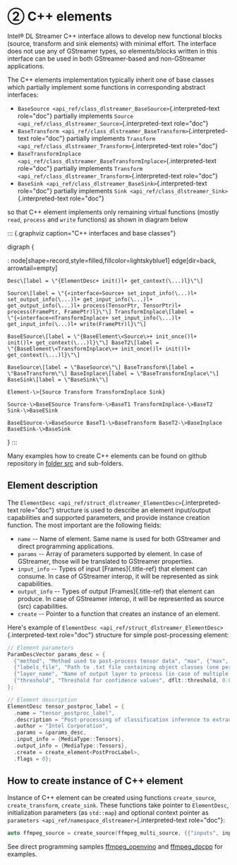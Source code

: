 # ② C++ elements

Intel® DL Streamer C++ interface allows to develop new functional blocks
(source, transform and sink elements) with minimal effort. The interface
does not use any of GStreamer types, so elements/blocks written in this
interface can be used in both GStreamer-based and non-GStreamer
applications.

The C++ elements implementation typically inherit one of base classes
which partially implement some functions in corresponding abstract
interfaces:

-   `BaseSource <api_ref/class_dlstreamer_BaseSource>`{.interpreted-text
    role="doc"} partially implements
    `Source <api_ref/class_dlstreamer_Source>`{.interpreted-text
    role="doc"}
-   `BaseTransform <api_ref/class_dlstreamer_BaseTransform>`{.interpreted-text
    role="doc"} partially implements
    `Transform <api_ref/class_dlstreamer_Transform>`{.interpreted-text
    role="doc"}
-   `BaseTransformInplace <api_ref/class_dlstreamer_BaseTransformInplace>`{.interpreted-text
    role="doc"} partially implements
    `Transform <api_ref/class_dlstreamer_Transform>`{.interpreted-text
    role="doc"}
-   `BaseSink <api_ref/class_dlstreamer_BaseSink>`{.interpreted-text
    role="doc"} partially implements
    `Sink <api_ref/class_dlstreamer_Sink>`{.interpreted-text role="doc"}

so that C++ element implements only remaining virtual functions (mostly
`read`, `process` and `write` functions) as shown in diagram below

::: {.graphviz caption="C++ interfaces and base classes"}

digraph {

:   node\[shape=record,style=filled,fillcolor=lightskyblue1\]
    edge\[dir=back, arrowtail=empty\]

    Desc\[label = \"{ElementDesc+ init()l+ get_context(\...)l}\"\]

    Source\[label = \"{«interface»Source+ set_input_info(\...)l+
    set_output_info(\...)l+ get_input_info(\...)l+
    get_output_info(\...)l+ process(TensorPtr, TensorPtr)l+
    process(FramePtr, FramePtr)l}\"\] TransformInplace\[label =
    \"{«interface»nTransformInplace+ set_input_info(\...)l+
    get_input_info(\...)l+ write(FramePtr)l}\"\]

    BaseESource\[label = \"{BaseElement\<Source\>+ init_once()l+
    init()l+ get_context(\...)l}\"\] BaseT2\[label =
    \"{BaseElement\<TransformInplace\>+ init_once()l+ init()l+
    get_context(\...)l}\"\]

    BaseSource\[label = \"BaseSource\"\] BaseTransform\[label =
    \"BaseTransform\"\] BaseInplace\[label = \"BaseTransformInplace\"\]
    BaseSink\[label = \"BaseSink\"\]

    Element-\>{Source Transform TransformInplace Sink}

    Source-\>BaseESource Transform-\>BaseT1 TransformInplace-\>BaseT2
    Sink-\>BaseESink

    BaseESource-\>BaseSource BaseT1-\>BaseTransform BaseT2-\>BaseInplace
    BaseESink-\>BaseSink

}
:::

Many examples how to create C++ elements can be found on github
repository in [folder
src](https://github.com/open-edge-platform/edge-ai-libraries/tree/main/libraries/dl-streamer/src)
and sub-folders.

## Element description

The
`ElementDesc <api_ref/struct_dlstreamer_ElementDesc>`{.interpreted-text
role="doc"} structure is used to describe an element input/output
capabilities and supported parameters, and provide instance creation
function. The most important are the following fields:

-   `name` \-- Name of element. Same name is used for both GStreamer and
    direct programming applications.
-   `params` \-- Array of parameters supported by element. In case of
    GStreamer, those will be translated to GStreamer properties.
-   `input_info` \-- Types of input [Frames]{.title-ref} that element
    can consume. In case of GStreamer interop, it will be represented as
    sink capabilities.
-   `output_info` \-- Types of output [Frames]{.title-ref} that element
    can produce. In case of GStreamer interop, it will be represented as
    source (src) capabilities.
-   `create` \-- Pointer to a function that creates an instance of an
    element.

Here\'s example of
`ElementDesc <api_ref/struct_dlstreamer_ElementDesc>`{.interpreted-text
role="doc"} structure for simple post-processing element:

``` cpp
// Element parameters
ParamDescVector params_desc = {
  {"method", "Method used to post-process tensor data", "max", {"max", "softmax", "compound", "index"}},
  {"labels_file", "Path to .txt file containing object classes (one per line)", std::string()},
  {"layer_name", "Name of output layer to process (in case of multiple output tensors)", std::string()},
  {"threshold", "Threshold for confidence values", dflt::threshold, 0.0, 1.0},
};

// Element description
ElementDesc tensor_postproc_label = {
  .name = "tensor_postproc_label",
  .description = "Post-processing of classification inference to extract object classes",
  .author = "Intel Corporation",
  .params = &params_desc,
  .input_info = {MediaType::Tensors},
  .output_info = {MediaType::Tensors},
  .create = create_element<PostProcLabel>,
  .flags = 0};
```

## How to create instance of C++ element

Instance of C++ element can be created using functions `create_source`,
`create_transform`, `create_sink`. These functions take pointer to
`ElementDesc`, initialization parameters (as `std::map`) and optional
context pointer as
`parameters <api_ref/namespace_dlstreamer>`{.interpreted-text
role="doc"}:

``` cpp
auto ffmpeg_source = create_source(ffmpeg_multi_source, {{"inputs", inputs}}, ffmpeg_ctx);
```

See direct programming samples
[ffmpeg_openvino](https://github.com/open-edge-platform/edge-ai-libraries/tree/main/libraries/dl-streamer/samples/ffmpeg_openvino)
and
[ffmpeg_dpcpp](https://github.com/open-edge-platform/edge-ai-libraries/tree/main/libraries/dl-streamer/samples/ffmpeg_dpcpp)
for examples.

